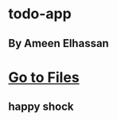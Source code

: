 # todo-app

## By Ameen Elhassan
# [Go to Files](https://github.com/Ameenelhassan121/vue-task-)
## happy shock
